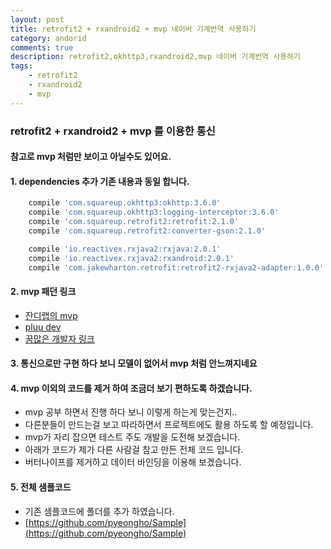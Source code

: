 ```yaml
---
layout: post
title: retrofit2 + rxandroid2 + mvp 네이버 기계번역 사용하기
category: andorid
comments: true
description: retrofit2,okhttp3,rxandroid2,mvp 네이버 기계번역 사용하기
tags:
    - retrofit2
    - rxandroid2
    - mvp
---
```




### retrofit2 + rxandroid2 + mvp 를 이용한 통신

#### 참고로 mvp 처럼만 보이고 아닐수도 있어요.

#### 1. dependencies 추가 기존 내용과 동일 합니다.
 
```gradle
    compile 'com.squareup.okhttp3:okhttp:3.6.0'
    compile 'com.squareup.okhttp3:logging-interceptor:3.6.0'
    compile 'com.squareup.retrofit2:retrofit:2.1.0'
    compile 'com.squareup.retrofit2:converter-gson:2.1.0'

    compile 'io.reactivex.rxjava2:rxjava:2.0.1'
    compile 'io.reactivex.rxjava2:rxandroid:2.0.1'
    compile 'com.jakewharton.retrofit:retrofit2-rxjava2-adapter:1.0.0'
```


#### 2. mvp 패던 링크 
 - [잔디랩의 mvp](http://tosslab.github.io/android/2015/03/01/01.Android-mvc-mvvm-mvp.html)
 - [pluu dev](http://pluu.github.io/blog/android/2016/04/06/android-mvc-mvp/)
 - [꿈많은 개발자 링크](http://thdev.tech/androiddev/2016/10/12/Android-MVP-Intro.html)

#### 3. 통신으로만 구현 하다 보니 모델이 없어서  mvp 처럼 안느껴지네요

#### 4.  mvp 이외의 코드를 제거 하여 조금더 보기 편하도록 하겠습니다.
  - mvp 공부 하면서 진행 하다 보니 이렇게 하는게 맞는건지..
  - 다른분들이 만드는걸 보고 따라하면서 프로젝트에도 활용 하도록 할 예정입니다.
  - mvp가 자리 잡으면 테스트 주도 개발을 도전해 보겠습니다.
  - 아래가 코드가 제가 다른 사람걸 참고 만든 전체 코드 입니다.
  - 버터나이프를 제거하고 데이터 바인딩을 이용해 보겠습니다.

#### 5. 전체 샘플코드 
- 기존 샘플코드에 폴더를 추가 하였습니다.
- [https://github.com/pyeongho/Sample](https://github.com/pyeongho/Sample)